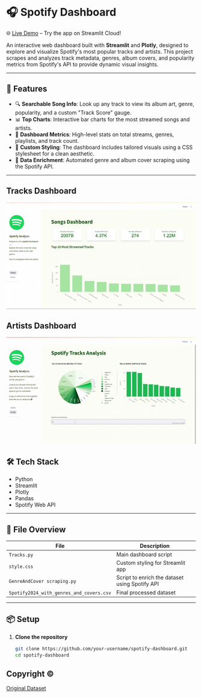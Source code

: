 # 🎧 Spotify Dashboard

🌐 [Live Demo](https://spotify-2024-038.streamlit.app/) – Try the app on Streamlit Cloud!

An interactive web dashboard built with **Streamlit** and **Plotly**, designed to explore and visualize Spotify's most popular tracks and artists. This project scrapes and analyzes track metadata, genres, album covers, and popularity metrics from Spotify's API to provide dynamic visual insights.

---

## 🚀 Features

- 🔍 **Searchable Song Info**: Look up any track to view its album art, genre, popularity, and a custom "Track Score" gauge.
- 📊 **Top Charts**: Interactive bar charts for the most streamed songs and artists.
- 🧭 **Dashboard Metrics**: High-level stats on total streams, genres, playlists, and track count.
- 🎨 **Custom Styling**: The dashboard includes tailored visuals using a CSS stylesheet for a clean aesthetic.
- 🧠 **Data Enrichment**: Automated genre and album cover scraping using the Spotify API.

---
## Tracks Dashboard
![Dashboard](https://github.com/omar038/Spotify-2024/blob/main/Gif/Tracks.gif)

## Artists Dashboard
![Dashboard](https://github.com/omar038/Spotify-2024/blob/main/Gif/Artists.gif)


## 🛠 Tech Stack

- Python
- Streamlit
- Plotly
- Pandas
- Spotify Web API

---

## 📂 File Overview

| File                          | Description                                           |
|------------------------------|-------------------------------------------------------|
| `Tracks.py`                  | Main dashboard script                                 |
| `style.css`                  | Custom styling for Streamlit app                     |
| `GenreAndCover scraping.py`  | Script to enrich the dataset using Spotify API        |
| `Spotify2024_with_genres_and_covers.csv` | Final processed dataset                    |

---

## 📦 Setup

1. **Clone the repository**
   ```bash
   git clone https://github.com/your-username/spotify-dashboard.git
   cd spotify-dashboard
## Copyright ©️
[Original Dataset](https://www.kaggle.com/datasets/nelgiriyewithana/most-streamed-spotify-songs-2024)
